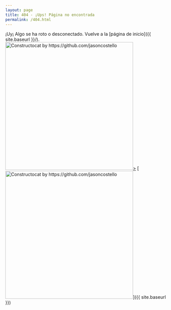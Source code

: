 ```yaml
---
layout: page
title: 404 - ¡Ups! Página no encontrada
permalink: /404.html
---
```


¡Uy¡ Algo se ha roto o desconectado. Vuelve a la [página de inicio]({{ site.baseurl }}/).
<a href="{{ site.baseurl }}"><img style="float: center;" src="{{ site.baseurl }}/images/404.jpg" alt="Constructocat by https://github.com/jasoncostello" width="400">></a>
[<img src="{{ site.baseurl }}/images/404.jpg" alt="Constructocat by https://github.com/jasoncostello" style="width: 400px;"/>]({{ site.baseurl }})


